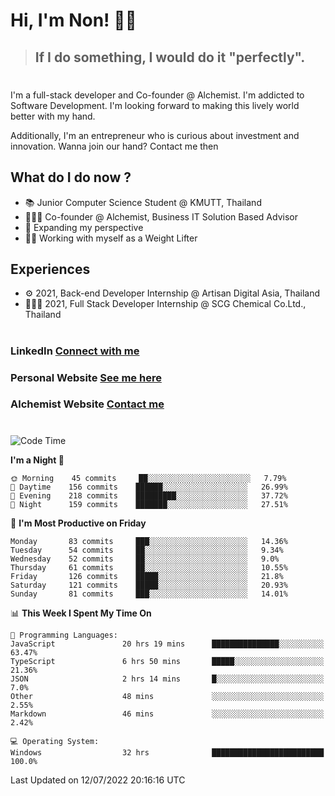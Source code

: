 # Hi, I'm Non! 🖐🏻

> ## If I do something, I would do it "perfectly".

#

I'm a full-stack developer and Co-founder @ Alchemist. I'm addicted to Software Development. I'm looking forward to making this lively world better with my hand.

Additionally, I'm an entrepreneur who is curious about investment and innovation. Wanna join our hand? Contact me then

## What do I do now ?

- 📚 Junior Computer Science Student @ KMUTT, Thailand
- 🧑🏻‍💻 Co-founder @ Alchemist, Business IT Solution Based Advisor
- 🌈 Expanding my perspective
- 🏋🏻 Working with myself as a Weight Lifter

## Experiences

- ⚙️ 2021, Back-end Developer Internship @ Artisan Digital Asia, Thailand
- 🧑🏻‍💻 2021, Full Stack Developer Internship @ SCG Chemical Co.Ltd., Thailand

#

### LinkedIn [Connect with me](https://www.linkedin.com/in/non-nontra/)

### Personal Website [See me here](https://nonnontra.com/)

### Alchemist Website [Contact me](https://alchemist-softwarehouse.co/)

#

<!--START_SECTION:waka-->
![Code Time](http://img.shields.io/badge/Code%20Time-1%2C890%20hrs%207%20mins-blue)

**I'm a Night 🦉** 

```text
🌞 Morning    45 commits     ██░░░░░░░░░░░░░░░░░░░░░░░   7.79% 
🌆 Daytime    156 commits    ██████░░░░░░░░░░░░░░░░░░░   26.99% 
🌃 Evening    218 commits    █████████░░░░░░░░░░░░░░░░   37.72% 
🌙 Night      159 commits    ███████░░░░░░░░░░░░░░░░░░   27.51%

```
📅 **I'm Most Productive on Friday** 

```text
Monday       83 commits     ███░░░░░░░░░░░░░░░░░░░░░░   14.36% 
Tuesday      54 commits     ██░░░░░░░░░░░░░░░░░░░░░░░   9.34% 
Wednesday    52 commits     ██░░░░░░░░░░░░░░░░░░░░░░░   9.0% 
Thursday     61 commits     ██░░░░░░░░░░░░░░░░░░░░░░░   10.55% 
Friday       126 commits    █████░░░░░░░░░░░░░░░░░░░░   21.8% 
Saturday     121 commits    █████░░░░░░░░░░░░░░░░░░░░   20.93% 
Sunday       81 commits     ███░░░░░░░░░░░░░░░░░░░░░░   14.01%

```


📊 **This Week I Spent My Time On** 

```text
💬 Programming Languages: 
JavaScript               20 hrs 19 mins      ███████████████░░░░░░░░░░   63.47% 
TypeScript               6 hrs 50 mins       █████░░░░░░░░░░░░░░░░░░░░   21.36% 
JSON                     2 hrs 14 mins       █░░░░░░░░░░░░░░░░░░░░░░░░   7.0% 
Other                    48 mins             ░░░░░░░░░░░░░░░░░░░░░░░░░   2.55% 
Markdown                 46 mins             ░░░░░░░░░░░░░░░░░░░░░░░░░   2.42%

💻 Operating System: 
Windows                  32 hrs              █████████████████████████   100.0%

```


 Last Updated on 12/07/2022 20:16:16 UTC
<!--END_SECTION:waka-->
